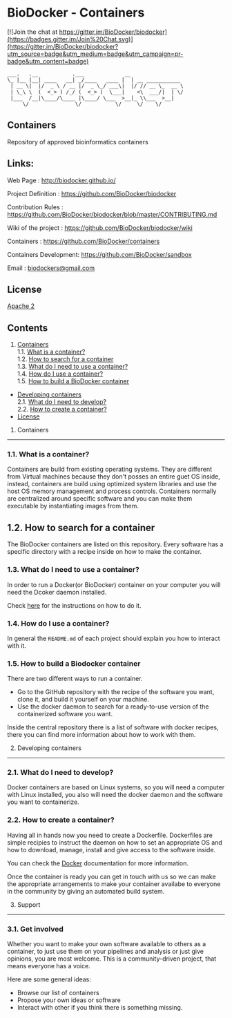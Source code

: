 BioDocker - Containers
=========

[![Join the chat at https://gitter.im/BioDocker/biodocker](https://badges.gitter.im/Join%20Chat.svg)](https://gitter.im/BioDocker/biodocker?utm_source=badge&utm_medium=badge&utm_campaign=pr-badge&utm_content=badge)

```
___.   .__           .___             __                 
\_ |__ |__| ____   __| _/____   ____ |  | __ ___________ 
 | __ \|  |/  _ \ / __ |/  _ \_/ ___\|  |/ // __ \_  __ \
 | \_\ \  (  <_> ) /_/ (  <_> )  \___|    <\  ___/|  | \/
 |___  /__|\____/\____ |\____/ \___  >__|_ \\___  >__|   
     \/               \/           \/     \/    \/       

 ```

Containers
--------
Repository of approved bioinformatics containers

Links:
-------
Web Page              : http://biodocker.github.io/

Project Definition    : https://github.com/BioDocker/biodocker

Contribution Rules    : https://github.com/BioDocker/biodocker/blob/master/CONTRIBUTING.md

Wiki of the project   : https://github.com/BioDocker/biodocker/wiki

Containers            : https://github.com/BioDocker/containers

Containers Development: https://github.com/BioDocker/sandbox

Email                 : biodockers@gmail.com

License
----------

[Apache 2](http://www.apache.org/licenses/LICENSE-2.0)

Contents
----------

1. [Containers](#1-containers)  
  1.1. [What is a container?](#11-what-is-a-container)  
  1.2. [How to search for a container](#12-how-to-search-for-a-container)  
  1.3. [What do I need to use a container?](#13-what-do-i-need-to-use-a-container)   
  1.4. [How do I use a container?](#14-how-do-i-use-a-container)  
  1.5. [How to build a BioDocker container](#15-how-to-build-a-biodocker-container)  
* [Developing containers](#2-developing-containers)  
  2.1. [What do I need to develop?](#21-what-do-i-need-to-develop)  
  2.2. [How to create a container?](#22-how-to-create-a-container)  
* [License](#3-license)  

1. Containers
-------------

### 1.1. What is a container?

Containers are build from existing operating systems. They are different from Virtual machines because they don't posses an entire guet OS inside, instead, containers are build using optimized system
libraries and use the host OS memory management and process controls. Containers normally are centralized around specific software and you can make them executable by instantiating images from them.

## 1.2. How to search for a container

The BioDocker containers are listed on this repository. Every software has a specific directory with a recipe inside on how to make the container.

### 1.3. What do I need to use a container?

In order to run a Docker(or BioDocker) container on your computer you will need the Dcoker daemon installed.

Check [here](https://docs.docker.com/installation/) for the instructions on how to do it.

### 1.4. How do I use a container?

In general the `README.md` of each project should explain you how to interact with it.

### 1.5. How to build a Biodocker container

There are two different ways to run a container.

* Go to the GitHub repository with the recipe of the software you want, clone it, and build it yourself on your machine.
* Use the docker daemon to search for a ready-to-use version of the containerized software you want.

Inside the central repository there is a list of software with docker recipes, there you can find more information about how to work with them.


2. Developing containers
-----------------------

### 2.1. What do I need to develop?

Docker containers are based on Linux systems, so you will need a computer with Linux installed, you also will need the docker daemon and the software you want to containerize.

### 2.2. How to create a container?

Having all in hands now you need to create a Dockerfile. Dockerfiles are simple recipies to instruct the daemon on how to set an appropriate OS and how to download, manage, install and
give access to the software inside.

You can check the [Docker](https://docs.docker.com/reference/builder/) documentation for more information.

Once the container is ready you can get in touch with us so we can make the appropriate arrangements to make your container availabe to everyone in the community by giving an automated build system.


3. Support
----------

### 3.1. Get involved

Whether you want to make your own software available to others as a container, to just use them on your pipelines and analysis or just give opinions, you are most welcome. This is a community-driven project, that means everyone has a voice.

Here are some general ideas:

* Browse our list of containers
* Propose your own ideas or software
* Interact with other if you think there is something missing.
